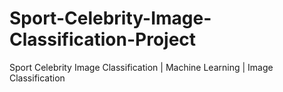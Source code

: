 # Sport-Celebrity-Image-Classification-Project
Sport Celebrity Image Classification | Machine Learning | Image Classification
